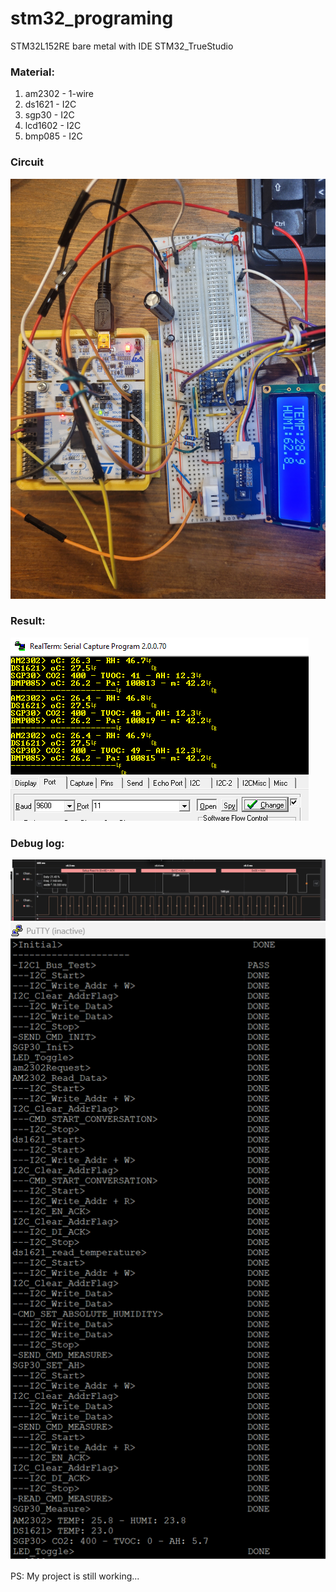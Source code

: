 # stm32_programing
STM32L152RE bare metal with IDE STM32_TrueStudio

### Material:
1. am2302 - 1-wire
2. ds1621 - I2C
3. sgp30 - I2C
4. lcd1602 - I2C
5. bmp085 - I2C

### Circuit
![Description of the image](img/20250729_230836.jpg)

### Result:
![Description of the image](img/2025-07-29_232921.jpg)

### Debug log:
![Description](l152re_serial_I2C/img/2025-08-08_224106.jpg)
![Description of the image](img/2025-07-29_165742.png)


PS: My project is still working... 
